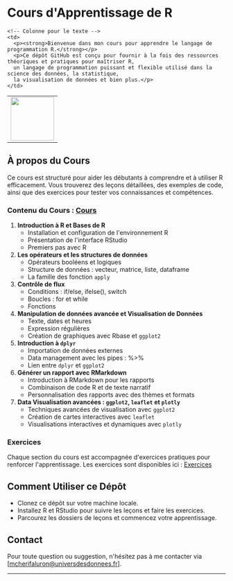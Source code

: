 # Cours d'Apprentissage de R

<table>
  <tr>
    <!-- Colonne pour l'image -->
    <td>
      <img src="https://upload.wikimedia.org/wikipedia/commons/thumb/1/1b/R_logo.svg/724px-R_logo.svg.png" width="100">
    </td>

    <!-- Colonne pour le texte -->
    <td>
      <p><strong>Bienvenue dans mon cours pour apprendre le langage de programmation R.</strong></p>
      <p>Ce dépôt GitHub est conçu pour fournir à la fois des ressources théoriques et pratiques pour maîtriser R, 
      un langage de programmation puissant et flexible utilisé dans la science des données, la statistique, 
      la visualisation de données et bien plus.</p>
    </td>
  </tr>
</table>

## À propos du Cours

Ce cours est structuré pour aider les débutants à comprendre et à utiliser R efficacement.
Vous trouverez des leçons détaillées, des exemples de code, ainsi que des exercices pour tester vos connaissances et compétences.

### Contenu du Cours : [Cours](cours/Cours.html)

1. **Introduction à R et Bases de R** 
   - Installation et configuration de l'environnement R
   - Présentation de l'interface RStudio
   - Premiers pas avec R
2. **Les opérateurs et les structures de données** 
   - Opérateurs booléens et logiques 
   - Structure de données : vecteur, matrice, liste, dataframe
   - La famille des fonction  `apply` 
3. **Contrôle de flux** 
   - Conditions : if/else, ifelse(), switch
   - Boucles : for et while
   - Fonctions 
4. **Manipulation de données avancée et Visualisation de Données** 
   - Texte, dates et heures
   - Expression régulières
   - Création de graphiques avec Rbase et `ggplot2` 
5. **Introduction à `dplyr`** 
   - Importation de données externes 
   - Data management avec les pipes : %>%
   - Lien entre `dplyr` et `ggplot2` 
6. **Générer un rapport avec RMarkdown** 
   - Introduction à RMarkdown pour les rapports
   - Combinaison de code R et de texte narratif
   - Personnalisation des rapports avec des thèmes et formats 
7. **Data Visualisation avancées : `ggplot2`, `leaflet` et `plotly`**
   - Techniques avancées de visualisation avec `ggplot2`
   - Création de cartes interactives avec `leaflet`
   - Visualisations interactives et dynamiques avec `plotly`

### Exercices

Chaque section du cours est accompagnée d'exercices pratiques pour renforcer l'apprentissage. 
Les exercices sont disponibles ici :  [Exercices](https://github.com/universdesdonnees/R-Introduction/tree/main/exercices)

## Comment Utiliser ce Dépôt

- Clonez ce dépôt sur votre machine locale.
- Installez R et RStudio pour suivre les leçons et faire les exercices.
- Parcourez les dossiers de leçons et commencez votre apprentissage.

## Contact

Pour toute question ou suggestion, n'hésitez pas à me contacter via [mcherifaluron@universdesdonnees.fr].

---
